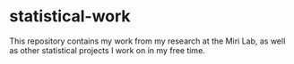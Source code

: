 # statistical-work
This repository contains my work from my research at the Miri Lab, as well as other statistical projects I work on in my free time.
